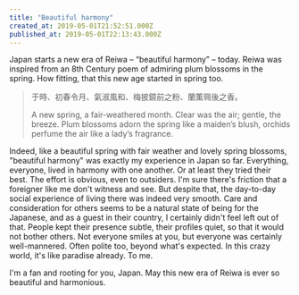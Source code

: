 ```yaml
---
title: "Beautiful harmony"
created_at: 2019-05-01T21:52:51.000Z
published_at: 2019-05-01T22:13:43.000Z
---
```

Japan starts a new era of Reiwa – “beautiful harmony” – today. Reiwa was inspired from an 8th Century poem of admiring plum blossoms in the spring. How fitting, that this new age started in spring too. 

  

> 于時、初春令月、氣淑風和、梅披鏡前之粉、蘭薫珮後之香。  
>   
> A new spring, a fair-weathered month. Clear was the air; gentle, the breeze. Plum blossoms adorn the spring like a maiden’s blush, orchids perfume the air like a lady’s fragrance.

  

Indeed, like a beautiful spring with fair weather and lovely spring blossoms, "beautiful harmony" was exactly my experience in Japan so far. Everything, everyone, lived in harmony with one another. Or at least they tried their best. The effort is obvious, even to outsiders. I'm sure there's friction that a foreigner like me don't witness and see. But despite that, the day-to-day social experience of living there was indeed very smooth. Care and consideration for others seems to be a natural state of being for the Japanese, and as a guest in their country, I certainly didn't feel left out of that. People kept their presence subtle, their profiles quiet, so that it would not bother others. Not everyone smiles at you, but everyone was certainly well-mannered. Often polite too, beyond what's expected. In this crazy world, it's like paradise already. To me. 

  

I'm a fan and rooting for you, Japan. May this new era of Reiwa is ever so beautiful and harmonious.
